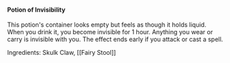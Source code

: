 #### Potion of Invisibility
This potion's container looks empty but feels as though it holds liquid. When you drink it, you become invisible for 1 hour. Anything you wear or carry is invisible with you. The effect ends early if you attack or cast a spell.

Ingredients: Skulk Claw, [[Fairy Stool]]
